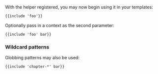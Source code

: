 With the helper registered, you may now begin using it in your templates:

```html
{{include 'foo'}}
```

Optionally pass in a context as the second parameter:

```html
{{include 'foo' bar}}
```

### Wildcard patterns

Globbing patterns may also be used:

```html
{{include 'chapter-*' bar}}
```

